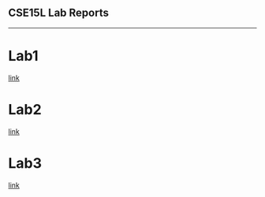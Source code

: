 ## CSE15L Lab Reports ##
-------------------------

# Lab1 #
[link](https://tylerlo416.github.io/cse15l-lab-reports/lab-report-week-2-final.html)

# Lab2 #
[link](https://tylerlo416.github.io/cse15l-lab-reports/lab-report-week-4-final.html)

# Lab3 #
[link](https://tylerlo416.github.io/cse15l-lab-reports/lab-report-3-week-6.html)